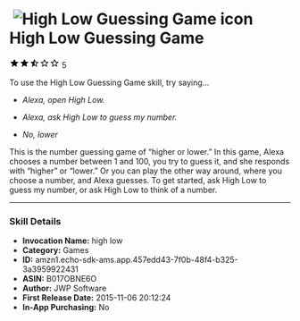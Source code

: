 # &nbsp;<img src="https://github.com/dale3h/alexa-skills-list/raw/master/skills/high-low-guessing-game/B017OBNE6O/app_icon" alt="High Low Guessing Game icon" width="36"> High Low Guessing Game
![2.6 stars](../../../images/ic_star_black_18dp_1x.png)![2.6 stars](../../../images/ic_star_black_18dp_1x.png)![2.6 stars](../../../images/ic_star_half_black_18dp_1x.png)![2.6 stars](../../../images/ic_star_border_black_18dp_1x.png)![2.6 stars](../../../images/ic_star_border_black_18dp_1x.png) 5

To use the High Low Guessing Game skill, try saying...

* *Alexa, open High Low.*

* *Alexa, ask High Low to guess my number.*

* *No, lower*

This is the number guessing game of “higher or lower.” In this game, Alexa chooses a number between 1 and 100, you try to guess it, and she responds with “higher” or “lower.” Or you can play the other way around, where you choose a number, and Alexa guesses. To get started, ask High Low to guess my number, or ask High Low to think of a number.

***

### Skill Details

* **Invocation Name:** high low
* **Category:** Games
* **ID:** amzn1.echo-sdk-ams.app.457edd43-7f0b-48f4-b325-3a3959922431
* **ASIN:** B017OBNE6O
* **Author:** JWP Software
* **First Release Date:** 2015-11-06 20:12:24
* **In-App Purchasing:** No
